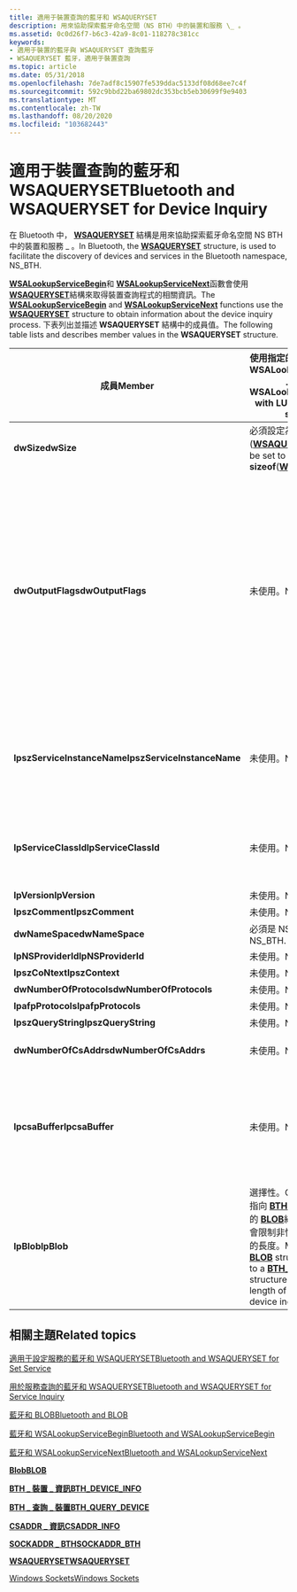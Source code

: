 ```yaml
---
title: 適用于裝置查詢的藍牙和 WSAQUERYSET
description: 用來協助探索藍牙命名空間（NS BTH）中的裝置和服務 \_ 。
ms.assetid: 0c0d26f7-b6c3-42a9-8c01-118278c381cc
keywords:
- 適用于裝置的藍牙與 WSAQUERYSET 查詢藍牙
- WSAQUERYSET 藍牙，適用于裝置查詢
ms.topic: article
ms.date: 05/31/2018
ms.openlocfilehash: 7de7adf8c15907fe539ddac5133df08d68ee7c4f
ms.sourcegitcommit: 592c9bbd22ba69802dc353bcb5eb30699f9e9403
ms.translationtype: MT
ms.contentlocale: zh-TW
ms.lasthandoff: 08/20/2020
ms.locfileid: "103682443"
---
```

# <a name="bluetooth-and-wsaqueryset-for-device-inquiry"></a><span data-ttu-id="2c73a-105">適用于裝置查詢的藍牙和 WSAQUERYSET</span><span class="sxs-lookup"><span data-stu-id="2c73a-105">Bluetooth and WSAQUERYSET for Device Inquiry</span></span>

<span data-ttu-id="2c73a-106">在 Bluetooth 中， [**WSAQUERYSET**](/windows/desktop/api/winsock2/ns-winsock2-wsaquerysetw) 結構是用來協助探索藍牙命名空間 NS BTH 中的裝置和服務 \_ 。</span><span class="sxs-lookup"><span data-stu-id="2c73a-106">In Bluetooth, the [**WSAQUERYSET**](/windows/desktop/api/winsock2/ns-winsock2-wsaquerysetw) structure, is used to facilitate the discovery of devices and services in the Bluetooth namespace, NS\_BTH.</span></span>

<span data-ttu-id="2c73a-107">[**WSALookupServiceBegin**](/windows/desktop/api/winsock2/nf-winsock2-wsalookupservicebegina)和 [**WSALookupServiceNext**](/windows/desktop/api/winsock2/nf-winsock2-wsalookupservicenexta)函數會使用 [**WSAQUERYSET**](/windows/desktop/api/winsock2/ns-winsock2-wsaquerysetw)結構來取得裝置查詢程式的相關資訊。</span><span class="sxs-lookup"><span data-stu-id="2c73a-107">The [**WSALookupServiceBegin**](/windows/desktop/api/winsock2/nf-winsock2-wsalookupservicebegina) and [**WSALookupServiceNext**](/windows/desktop/api/winsock2/nf-winsock2-wsalookupservicenexta) functions use the [**WSAQUERYSET**](/windows/desktop/api/winsock2/ns-winsock2-wsaquerysetw) structure to obtain information about the device inquiry process.</span></span> <span data-ttu-id="2c73a-108">下表列出並描述 **WSAQUERYSET** 結構中的成員值。</span><span class="sxs-lookup"><span data-stu-id="2c73a-108">The following table lists and describes member values in the **WSAQUERYSET** structure.</span></span>

| <span data-ttu-id="2c73a-109">成員</span><span class="sxs-lookup"><span data-stu-id="2c73a-109">Member</span></span>                      | <span data-ttu-id="2c73a-110">使用指定的 LUP 容器輸入至 WSALookupServiceBegin \_</span><span class="sxs-lookup"><span data-stu-id="2c73a-110">Input to WSALookupServiceBegin with LUP\_CONTAINERS specified</span></span>                                                                                                                                              | <span data-ttu-id="2c73a-111">從 WSALookupServiceNext 傳回的值</span><span class="sxs-lookup"><span data-stu-id="2c73a-111">Returned value from WSALookupServiceNext</span></span>                                                                                                                                                                                                                                                                                                                                                                                        |
|-----------------------------|------------------------------------------------------------------------------------------------------------------------------------------------------------------------------------------------------------|---------------------------------------------------------------------------------------------------------------------------------------------------------------------------------------------------------------------------------------------------------------------------------------------------------------------------------------------------------------------------------------------------------------------------------|
| <span data-ttu-id="2c73a-112">**dwSize**</span><span class="sxs-lookup"><span data-stu-id="2c73a-112">**dwSize**</span></span>                  | <span data-ttu-id="2c73a-113">必須設定為 **sizeof** ([**WSAQUERYSET**](/windows/desktop/api/winsock2/ns-winsock2-wsaquerysetw)) 。</span><span class="sxs-lookup"><span data-stu-id="2c73a-113">Must be set to **sizeof**([**WSAQUERYSET**](/windows/desktop/api/winsock2/ns-winsock2-wsaquerysetw)).</span></span>                                                                                                                                       | <span data-ttu-id="2c73a-114">**sizeof** (系統傳回的 [**WSAQUERYSET**](/windows/desktop/api/winsock2/ns-winsock2-wsaquerysetw)) 。</span><span class="sxs-lookup"><span data-stu-id="2c73a-114">**sizeof**([**WSAQUERYSET**](/windows/desktop/api/winsock2/ns-winsock2-wsaquerysetw)) returned by system.</span></span>                                                                                                                                                                                                                                                                                                                                                        |
| <span data-ttu-id="2c73a-115">**dwOutputFlags**</span><span class="sxs-lookup"><span data-stu-id="2c73a-115">**dwOutputFlags**</span></span>           | <span data-ttu-id="2c73a-116">未使用。</span><span class="sxs-lookup"><span data-stu-id="2c73a-116">Not used.</span></span>                                                                                                                                                                                                  | <span data-ttu-id="2c73a-117">可能有一或多個旗標設定： **BTHNS \_ 結果 \_ 裝置 \_ 已連線** 指定裝置已連線。</span><span class="sxs-lookup"><span data-stu-id="2c73a-117">May have one or more of these flags set: **BTHNS\_RESULT\_DEVICE\_CONNECTED** Specifies the device is connected.</span></span><br/> <span data-ttu-id="2c73a-118">**BTHNS \_\_ \_ 記住的結果裝置** 會指定裝置是已記住的裝置。</span><span class="sxs-lookup"><span data-stu-id="2c73a-118">**BTHNS\_RESULT\_DEVICE\_REMEMBERED** Specifies the device is a remembered device.</span></span> <span data-ttu-id="2c73a-119">並非所有記住的裝置都會經過驗證。</span><span class="sxs-lookup"><span data-stu-id="2c73a-119">Not all remembered devices are authenticated.</span></span><br/> <span data-ttu-id="2c73a-120">**BTHNS \_\_ \_ 經過驗證的結果裝置** 會指定裝置已通過驗證、配對或進行。</span><span class="sxs-lookup"><span data-stu-id="2c73a-120">**BTHNS\_RESULT\_DEVICE\_AUTHENTICATED** Specifies the device is authenticated, paired, or bonded.</span></span> <span data-ttu-id="2c73a-121">系統會記住所有已驗證的裝置。</span><span class="sxs-lookup"><span data-stu-id="2c73a-121">All authenticated devices are remembered.</span></span><br/> |
| <span data-ttu-id="2c73a-122">**lpszServiceInstanceName**</span><span class="sxs-lookup"><span data-stu-id="2c73a-122">**lpszServiceInstanceName**</span></span> | <span data-ttu-id="2c73a-123">未使用。</span><span class="sxs-lookup"><span data-stu-id="2c73a-123">Not used.</span></span>                                                                                                                                                                                                  | <span data-ttu-id="2c73a-124">裝置的顯示名稱，原先從藍牙遠端名稱要求操作傳回，而且可能由本機使用者更新。</span><span class="sxs-lookup"><span data-stu-id="2c73a-124">Display name of the device, originally returned from a Bluetooth Remote Name Request operation, and possibly updated by the local user.</span></span> <span data-ttu-id="2c73a-125">如果指定了 **LUP 傳回 \_ \_ 名稱** ，則會傳回。</span><span class="sxs-lookup"><span data-stu-id="2c73a-125">Returned if **LUP\_RETURN\_NAME** is specified.</span></span>                                                                                                                                                                                                                                         |
| <span data-ttu-id="2c73a-126">**lpServiceClassId**</span><span class="sxs-lookup"><span data-stu-id="2c73a-126">**lpServiceClassId**</span></span>        | <span data-ttu-id="2c73a-127">未使用。</span><span class="sxs-lookup"><span data-stu-id="2c73a-127">Not used.</span></span>                                                                                                                                                                                                  | <span data-ttu-id="2c73a-128">裝置的32位藍牙類別 (出貨) 欄位，對應至 GUID 的 **Data1** 成員。</span><span class="sxs-lookup"><span data-stu-id="2c73a-128">The 32-bit Bluetooth class of device (COD) field mapped to the **Data1** member of the GUID.</span></span> <span data-ttu-id="2c73a-129">如果指定了 **LUP 傳回 \_ \_ 類型** ，則傳回。</span><span class="sxs-lookup"><span data-stu-id="2c73a-129">Returned if **LUP\_RETURN\_TYPE** is specified.</span></span>                                                                                                                                                                                                                                                                                    |
| <span data-ttu-id="2c73a-130">**lpVersion**</span><span class="sxs-lookup"><span data-stu-id="2c73a-130">**lpVersion**</span></span>               | <span data-ttu-id="2c73a-131">未使用。</span><span class="sxs-lookup"><span data-stu-id="2c73a-131">Not used.</span></span>                                                                                                                                                                                                  | <span data-ttu-id="2c73a-132">未使用。</span><span class="sxs-lookup"><span data-stu-id="2c73a-132">Not used.</span></span>                                                                                                                                                                                                                                                                                                                                                                                                                       |
| <span data-ttu-id="2c73a-133">**lpszComment**</span><span class="sxs-lookup"><span data-stu-id="2c73a-133">**lpszComment**</span></span>             | <span data-ttu-id="2c73a-134">未使用。</span><span class="sxs-lookup"><span data-stu-id="2c73a-134">Not used.</span></span>                                                                                                                                                                                                  | <span data-ttu-id="2c73a-135">未使用。</span><span class="sxs-lookup"><span data-stu-id="2c73a-135">Not used.</span></span>                                                                                                                                                                                                                                                                                                                                                                                                                       |
| <span data-ttu-id="2c73a-136">**dwNameSpace**</span><span class="sxs-lookup"><span data-stu-id="2c73a-136">**dwNameSpace**</span></span>             | <span data-ttu-id="2c73a-137">必須是 NS \_ BTH。</span><span class="sxs-lookup"><span data-stu-id="2c73a-137">Must be NS\_BTH.</span></span>                                                                                                                                                                                           | <span data-ttu-id="2c73a-138">傳回 **NS \_ BTH**。</span><span class="sxs-lookup"><span data-stu-id="2c73a-138">Returns **NS\_BTH**.</span></span>                                                                                                                                                                                                                                                                                                                                                                                                            |
| <span data-ttu-id="2c73a-139">**lpNSProviderId**</span><span class="sxs-lookup"><span data-stu-id="2c73a-139">**lpNSProviderId**</span></span>          | <span data-ttu-id="2c73a-140">未使用。</span><span class="sxs-lookup"><span data-stu-id="2c73a-140">Not used.</span></span>                                                                                                                                                                                                  | <span data-ttu-id="2c73a-141">未使用。</span><span class="sxs-lookup"><span data-stu-id="2c73a-141">Not used.</span></span>                                                                                                                                                                                                                                                                                                                                                                                                                       |
| <span data-ttu-id="2c73a-142">**lpszCoNtext**</span><span class="sxs-lookup"><span data-stu-id="2c73a-142">**lpszContext**</span></span>             | <span data-ttu-id="2c73a-143">未使用。</span><span class="sxs-lookup"><span data-stu-id="2c73a-143">Not used.</span></span>                                                                                                                                                                                                  | <span data-ttu-id="2c73a-144">未使用。</span><span class="sxs-lookup"><span data-stu-id="2c73a-144">Not used.</span></span>                                                                                                                                                                                                                                                                                                                                                                                                                       |
| <span data-ttu-id="2c73a-145">**dwNumberOfProtocols**</span><span class="sxs-lookup"><span data-stu-id="2c73a-145">**dwNumberOfProtocols**</span></span>     | <span data-ttu-id="2c73a-146">未使用。</span><span class="sxs-lookup"><span data-stu-id="2c73a-146">Not used.</span></span>                                                                                                                                                                                                  | <span data-ttu-id="2c73a-147">未使用。</span><span class="sxs-lookup"><span data-stu-id="2c73a-147">Not used.</span></span>                                                                                                                                                                                                                                                                                                                                                                                                                       |
| <span data-ttu-id="2c73a-148">**lpafpProtocols**</span><span class="sxs-lookup"><span data-stu-id="2c73a-148">**lpafpProtocols**</span></span>          | <span data-ttu-id="2c73a-149">未使用。</span><span class="sxs-lookup"><span data-stu-id="2c73a-149">Not used.</span></span>                                                                                                                                                                                                  | <span data-ttu-id="2c73a-150">未使用。</span><span class="sxs-lookup"><span data-stu-id="2c73a-150">Not used.</span></span>                                                                                                                                                                                                                                                                                                                                                                                                                       |
| <span data-ttu-id="2c73a-151">**lpszQueryString**</span><span class="sxs-lookup"><span data-stu-id="2c73a-151">**lpszQueryString**</span></span>         | <span data-ttu-id="2c73a-152">未使用。</span><span class="sxs-lookup"><span data-stu-id="2c73a-152">Not used.</span></span>                                                                                                                                                                                                  | <span data-ttu-id="2c73a-153">未使用。</span><span class="sxs-lookup"><span data-stu-id="2c73a-153">Not used.</span></span>                                                                                                                                                                                                                                                                                                                                                                                                                       |
| <span data-ttu-id="2c73a-154">**dwNumberOfCsAddrs**</span><span class="sxs-lookup"><span data-stu-id="2c73a-154">**dwNumberOfCsAddrs**</span></span>       | <span data-ttu-id="2c73a-155">未使用。</span><span class="sxs-lookup"><span data-stu-id="2c73a-155">Not used.</span></span>                                                                                                                                                                                                  | <span data-ttu-id="2c73a-156">指出 [**CSADDR \_ 資訊**](/windows/desktop/api/nspapi/ns-nspapi-csaddr_info) 結構陣列中的元素數目。</span><span class="sxs-lookup"><span data-stu-id="2c73a-156">Indicates the number of elements in the array of [**CSADDR\_INFO**](/windows/desktop/api/nspapi/ns-nspapi-csaddr_info) structures.</span></span>                                                                                                                                                                                                                                                                                                                          |
| <span data-ttu-id="2c73a-157">**lpcsaBuffer**</span><span class="sxs-lookup"><span data-stu-id="2c73a-157">**lpcsaBuffer**</span></span>             | <span data-ttu-id="2c73a-158">未使用。</span><span class="sxs-lookup"><span data-stu-id="2c73a-158">Not used.</span></span>                                                                                                                                                                                                  | <span data-ttu-id="2c73a-159">[**CSADDR \_ 資訊**](/windows/desktop/api/nspapi/ns-nspapi-csaddr_info)結構的指標，其 **LocalAddr. lpSockaddr** 成員指向具有遠端裝置位址的 [**SOCKADDR \_ BTH**](/windows/desktop/api/Ws2bth/ns-ws2bth-sockaddr_bth)結構。</span><span class="sxs-lookup"><span data-stu-id="2c73a-159">Pointer to a [**CSADDR\_INFO**](/windows/desktop/api/nspapi/ns-nspapi-csaddr_info) structure with its **LocalAddr.lpSockaddr** member pointing to a [**SOCKADDR\_BTH**](/windows/desktop/api/Ws2bth/ns-ws2bth-sockaddr_bth) structure with the address of the remote device.</span></span> <span data-ttu-id="2c73a-160">如果指定了 **LUP 傳回 \_ \_ ADDR** ，則會傳回。</span><span class="sxs-lookup"><span data-stu-id="2c73a-160">Returned if **LUP\_RETURN\_ADDR** is specified.</span></span>                                                                                                                                                                  |
| <span data-ttu-id="2c73a-161">**lpBlob**</span><span class="sxs-lookup"><span data-stu-id="2c73a-161">**lpBlob**</span></span>                  | <span data-ttu-id="2c73a-162">選擇性。</span><span class="sxs-lookup"><span data-stu-id="2c73a-162">Optional.</span></span> <span data-ttu-id="2c73a-163">可能指向指向 [**BTH \_ 查詢 \_ 裝置**](/windows/desktop/api/Ws2bth/ns-ws2bth-bth_query_device)結構的 [**BLOB**](/windows/desktop/api/nspapi/ns-nspapi-blob)結構，此結構可能會限制非快取裝置查詢作業的長度。</span><span class="sxs-lookup"><span data-stu-id="2c73a-163">May point to a [**BLOB**](/windows/desktop/api/nspapi/ns-nspapi-blob) structure that points to a [**BTH\_QUERY\_DEVICE**](/windows/desktop/api/Ws2bth/ns-ws2bth-bth_query_device) structure that may limit the length of non-cached device inquiry operations.</span></span> | <span data-ttu-id="2c73a-164">指向 [**BTH \_ 裝置 \_ 資訊**](/windows/desktop/api/Bthdef/ns-bthdef-bth_device_info)結構之 [**BLOB**](/windows/desktop/api/nspapi/ns-nspapi-blob)結構的指標。</span><span class="sxs-lookup"><span data-stu-id="2c73a-164">Pointer to a [**BLOB**](/windows/desktop/api/nspapi/ns-nspapi-blob) structure that points to a [**BTH\_DEVICE\_INFO**](/windows/desktop/api/Bthdef/ns-bthdef-bth_device_info) structure.</span></span> <span data-ttu-id="2c73a-165">如果指定 **LUP \_ RETURN \_ BLOB** ，則會傳回 **lpBlob** 。</span><span class="sxs-lookup"><span data-stu-id="2c73a-165">**lpBlob** is returned if **LUP\_RETURN\_BLOB** is specified.</span></span> <span data-ttu-id="2c73a-166">指定 **LUP \_ 傳回 \_ 名稱** ，以取得 **BTH \_ 裝置 \_ 資訊** 的名稱欄位。</span><span class="sxs-lookup"><span data-stu-id="2c73a-166">Specify **LUP\_RETURN\_NAME** to retrieve the name field of **BTH\_DEVICE\_INFO**.</span></span>                                                                                                                                                     |



 

## <a name="related-topics"></a><span data-ttu-id="2c73a-167">相關主題</span><span class="sxs-lookup"><span data-stu-id="2c73a-167">Related topics</span></span>

<dl> <dt>

[<span data-ttu-id="2c73a-168">適用于設定服務的藍牙和 WSAQUERYSET</span><span class="sxs-lookup"><span data-stu-id="2c73a-168">Bluetooth and WSAQUERYSET for Set Service</span></span>](bluetooth-and-wsaqueryset-for-set-service.md)
</dt> <dt>

[<span data-ttu-id="2c73a-169">用於服務查詢的藍牙和 WSAQUERYSET</span><span class="sxs-lookup"><span data-stu-id="2c73a-169">Bluetooth and WSAQUERYSET for Service Inquiry</span></span>](bluetooth-and-wsaqueryset-for-service-inquiry.md)
</dt> <dt>

[<span data-ttu-id="2c73a-170">藍牙和 BLOB</span><span class="sxs-lookup"><span data-stu-id="2c73a-170">Bluetooth and BLOB</span></span>](bluetooth-and-blob.md)
</dt> <dt>

[<span data-ttu-id="2c73a-171">藍牙和 WSALookupServiceBegin</span><span class="sxs-lookup"><span data-stu-id="2c73a-171">Bluetooth and WSALookupServiceBegin</span></span>](bluetooth-and-wsasetservice.md)
</dt> <dt>

[<span data-ttu-id="2c73a-172">藍牙和 WSALookupServiceNext</span><span class="sxs-lookup"><span data-stu-id="2c73a-172">Bluetooth and WSALookupServiceNext</span></span>](bluetooth-and-wsasetservice.md)
</dt> <dt>

[<span data-ttu-id="2c73a-173">**Blob**</span><span class="sxs-lookup"><span data-stu-id="2c73a-173">**BLOB**</span></span>](/windows/desktop/api/nspapi/ns-nspapi-blob)
</dt> <dt>

[<span data-ttu-id="2c73a-174">**BTH \_ 裝置 \_ 資訊**</span><span class="sxs-lookup"><span data-stu-id="2c73a-174">**BTH\_DEVICE\_INFO**</span></span>](/windows/desktop/api/Bthdef/ns-bthdef-bth_device_info)
</dt> <dt>

[<span data-ttu-id="2c73a-175">**BTH \_ 查詢 \_ 裝置**</span><span class="sxs-lookup"><span data-stu-id="2c73a-175">**BTH\_QUERY\_DEVICE**</span></span>](/windows/desktop/api/Ws2bth/ns-ws2bth-bth_query_device)
</dt> <dt>

[<span data-ttu-id="2c73a-176">**CSADDR \_ 資訊**</span><span class="sxs-lookup"><span data-stu-id="2c73a-176">**CSADDR\_INFO**</span></span>](/windows/desktop/api/nspapi/ns-nspapi-csaddr_info)
</dt> <dt>

[<span data-ttu-id="2c73a-177">**SOCKADDR \_ BTH**</span><span class="sxs-lookup"><span data-stu-id="2c73a-177">**SOCKADDR\_BTH**</span></span>](/windows/desktop/api/Ws2bth/ns-ws2bth-sockaddr_bth)
</dt> <dt>

[<span data-ttu-id="2c73a-178">**WSAQUERYSET**</span><span class="sxs-lookup"><span data-stu-id="2c73a-178">**WSAQUERYSET**</span></span>](/windows/desktop/api/winsock2/ns-winsock2-wsaquerysetw)
</dt> <dt>

[<span data-ttu-id="2c73a-179">Windows Sockets</span><span class="sxs-lookup"><span data-stu-id="2c73a-179">Windows Sockets</span></span>](/windows/desktop/WinSock/windows-sockets-start-page-2)
</dt> </dl>

 

